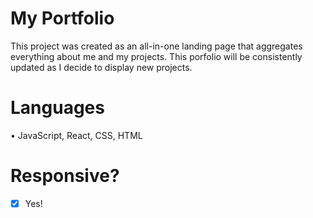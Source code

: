 # My Portfolio

This project was created as an all-in-one landing page that aggregates everything about me and my projects. This porfolio will be consistently updated as I decide to display new projects.

# Languages
• JavaScript, React, CSS, HTML

# Responsive?
- [x] Yes!

